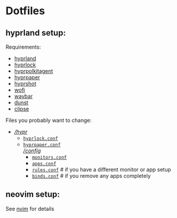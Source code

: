 # Dotfiles

## hyprland setup:

Requirements:

- [hyprland](https://github.com/hyprwm/Hyprland)
- [hyprlock](https://github.com/hyprwm/hyprlock)
- [hyprpolkitagent](https://github.com/hyprwm/hyprpolkitagent)
- [hyprpaper](https://github.com/hyprwm/hyprpaper)
- [hyprshot](https://github.com/Gustash/Hyprshot)
- [wofi](https://hg.sr.ht/~scoopta/wofi)
- [waybar](https://github.com/Alexays/Waybar)
- [dunst](https://github.com/dunst-project/dunst)
- [clipse](https://github.com/savedra1/clipse)

Files you probably want to change:

- [*/hypr*](hypr)
    - [`hyprlock.conf`](hypr/hyprlock.conf)
    - [`hyprpaper.conf`](hypr/hyprpaper.conf)\
    [*/config*](hypr/config)
        - [`monitors.conf`](hypr/config/monitors.conf)
        - [`apps.conf`](hypr/config/apps.conf)
        - [`rules.conf`](hypr/config/rules.conf)  # if you have a different monitor or app setup
        - [`binds.conf`](hypr/config/binds.conf)  # if you remove any apps completely


## neovim setup:

See [nvim](https://github.com/LetsDuck2210/nvim_config) for details
